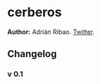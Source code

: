 # cerberos

**Author:** Adrián Ribao. [Twitter](http://twitter.com/AdrianRibao).

## Changelog

### v 0.1
